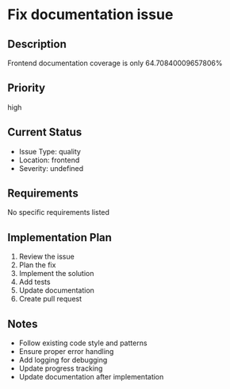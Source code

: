 # Fix documentation issue

## Description
Frontend documentation coverage is only 64.70840009657806%

## Priority
high

## Current Status
- Issue Type: quality
- Location: frontend
- Severity: undefined

## Requirements
No specific requirements listed

## Implementation Plan
1. Review the issue
2. Plan the fix
3. Implement the solution
4. Add tests
5. Update documentation
6. Create pull request

## Notes
- Follow existing code style and patterns
- Ensure proper error handling
- Add logging for debugging
- Update progress tracking
- Update documentation after implementation
